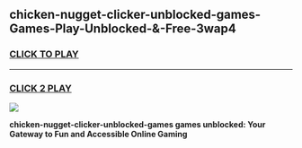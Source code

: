 
## chicken-nugget-clicker-unblocked-games-Games-Play-Unblocked-&-Free-3wap4
<h3>
<a href="https://premium76.site?title=chicken-nugget-clicker-unblocked-games&ref=24A">CLICK TO PLAY</a></h3>
<hr>

<h3>
<a href="https://premium76.site?title=chicken-nugget-clicker-unblocked-games&ref=24A">CLICK 2 PLAY</a>
  
</h3>

<a href="https://premium76.site?title=chicken-nugget-clicker-unblocked-games&ref=24A"><img src="https://clearcache.store/games.png"></a>


**chicken-nugget-clicker-unblocked-games games unblocked: Your Gateway to Fun and Accessible Online Gaming**
